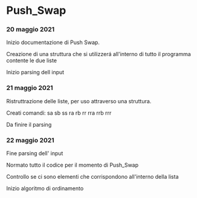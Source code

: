 # Push_Swap
### 20 maggio 2021
Inizio documentazione di Push Swap.

Creazione di una struttura che si utilizzerá all'interno di tutto il programma contente le due liste

Inizio parsing dell input

### 21 maggio 2021

Ristruttrazione delle liste, per uso attraverso una struttura.

Creati comandi: sa sb ss ra rb rr rra rrb rrr

Da finire il parsing

### 22 maggio 2021

Fine parsing dell' input

Normato tutto il codice per il momento di Push_Swap

Controllo se ci sono elementi che corrispondono all'interno della lista

Inizio algoritmo di ordinamento
